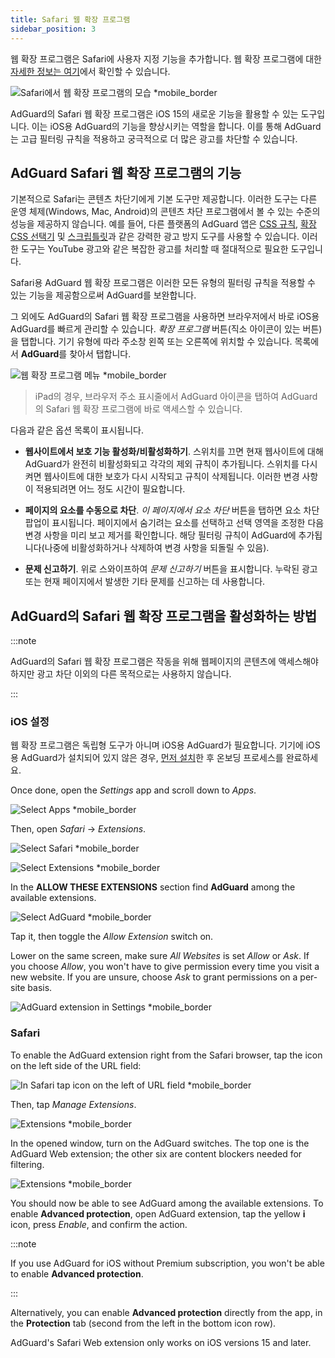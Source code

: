 ```yaml
---
title: Safari 웹 확장 프로그램
sidebar_position: 3
---
```


웹 확장 프로그램은 Safari에 사용자 지정 기능을 추가합니다. 웹 확장 프로그램에 대한 [자세한 정보는 여기](https://developer.apple.com/documentation/safariservices/safari_web_extensions)에서 확인할 수 있습니다.

![Safari에서 웹 확장 프로그램의 모습 *mobile_border](https://cdn.adtidy.org/public/Adguard/kb/iOS/webext/menu_en.png)

AdGuard의 Safari 웹 확장 프로그램은 iOS 15의 새로운 기능을 활용할 수 있는 도구입니다. 이는 iOS용 AdGuard의 기능을 향상시키는 역할을 합니다. 이를 통해 AdGuard는 고급 필터링 규칙을 적용하고 궁극적으로 더 많은 광고를 차단할 수 있습니다.

## AdGuard Safari 웹 확장 프로그램의 기능

기본적으로 Safari는 콘텐츠 차단기에게 기본 도구만 제공합니다. 이러한 도구는 다른 운영 체제(Windows, Mac, Android)의 콘텐츠 차단 프로그램에서 볼 수 있는 수준의 성능을 제공하지 않습니다. 예를 들어, 다른 플랫폼의 AdGuard 앱은 [CSS 규칙](/general/ad-filtering/create-own-filters#cosmetic-css-rules), [확장 CSS 선택기](/general/ad-filtering/create-own-filters#extended-css-selectors) 및 [스크립틀릿](/general/ad-filtering/create-own-filters#scriptlets)과 같은 강력한 광고 방지 도구를 사용할 수 있습니다. 이러한 도구는 YouTube 광고와 같은 복잡한 광고를 처리할 때 절대적으로 필요한 도구입니다.

Safari용 AdGuard 웹 확장 프로그램은 이러한 모든 유형의 필터링 규칙을 적용할 수 있는 기능을 제공함으로써 AdGuard를 보완합니다.

그 외에도 AdGuard의 Safari 웹 확장 프로그램을 사용하면 브라우저에서 바로 iOS용 AdGuard를 빠르게 관리할 수 있습니다. *확장 프로그램* 버튼(직소 아이콘이 있는 버튼)을 탭합니다. 기기 유형에 따라 주소창 왼쪽 또는 오른쪽에 위치할 수 있습니다. 목록에서 **AdGuard**를 찾아서 탭합니다.

![웹 확장 프로그램 메뉴 *mobile_border](https://cdn.adtidy.org/content/kb/ad_blocker/iOS/open-safari-assistant.jpg)

> iPad의 경우, 브라우저 주소 표시줄에서 AdGuard 아이콘을 탭하여 AdGuard의 Safari 웹 확장 프로그램에 바로 액세스할 수 있습니다.

다음과 같은 옵션 목록이 표시됩니다.

- **웹사이트에서 보호 기능 활성화/비활성화하기**. 스위치를 끄면 현재 웹사이트에 대해 AdGuard가 완전히 비활성화되고 각각의 제외 규칙이 추가됩니다. 스위치를 다시 켜면 웹사이트에 대한 보호가 다시 시작되고 규칙이 삭제됩니다. 이러한 변경 사항이 적용되려면 어느 정도 시간이 필요합니다.

- **페이지의 요소를 수동으로 차단**. *이 페이지에서 요소 차단* 버튼을 탭하면 요소 차단 팝업이 표시됩니다. 페이지에서 숨기려는 요소를 선택하고 선택 영역을 조정한 다음 변경 사항을 미리 보고 제거를 확인합니다. 해당 필터링 규칙이 AdGuard에 추가됩니다(나중에 비활성화하거나 삭제하여 변경 사항을 되돌릴 수 있음).

- **문제 신고하기**. 위로 스와이프하여 *문제 신고하기* 버튼을 표시합니다. 누락된 광고 또는 현재 페이지에서 발생한 기타 문제를 신고하는 데 사용합니다.

## AdGuard의 Safari 웹 확장 프로그램을 활성화하는 방법

:::note

AdGuard의 Safari 웹 확장 프로그램은 작동을 위해 웹페이지의 콘텐츠에 액세스해야 하지만 광고 차단 이외의 다른 목적으로는 사용하지 않습니다.

:::

### iOS 설정

웹 확장 프로그램은 독립형 도구가 아니며 iOS용 AdGuard가 필요합니다. 기기에 iOS용 AdGuard가 설치되어 있지 않은 경우, [먼저 설치](../installation)한 후 온보딩 프로세스를 완료하세요.

Once done, open the *Settings* app and scroll down to *Apps*.

![Select Apps *mobile_border](https://cdn.adtidy.org/content/kb/ad_blocker/iOS/apps.jpg)

Then, open *Safari* → *Extensions*.

![Select Safari *mobile_border](https://cdn.adtidy.org/public/Adguard/kb/iOS/webext/settings1_en.png)

![Select Extensions *mobile_border](https://cdn.adtidy.org/public/Adguard/kb/iOS/webext/settings2_en.png)

In the **ALLOW THESE EXTENSIONS** section find **AdGuard** among the available extensions.

![Select AdGuard *mobile_border](https://cdn.adtidy.org/content/kb/ad_blocker/iOS/select-ag.jpg)

Tap it, then toggle the *Allow Extension* switch on.

Lower on the same screen, make sure *All Websites* is set *Allow* or *Ask*. If you choose *Allow*, you won't have to give permission every time you visit a new website. If you are unsure, choose *Ask* to grant permissions on a per-site basis.

![AdGuard extension in Settings *mobile_border](https://cdn.adtidy.org/content/kb/ad_blocker/iOS/ag-webext-in-settings.png)

### Safari

To enable the AdGuard extension right from the Safari browser, tap the icon on the left side of the URL field:

![In Safari tap icon on the left of URL field *mobile_border](https://cdn.adtidy.org/content/kb/ad_blocker/iOS/web-extension-on-1.jpg)

Then, tap *Manage Extensions*.

![Extensions *mobile_border](https://cdn.adtidy.org/content/kb/ad_blocker/iOS/web-extension-on-2.jpg)

In the opened window, turn on the AdGuard switches. The top one is the AdGuard Web extension; the other six are content blockers needed for filtering.

![Extensions *mobile_border](https://cdn.adtidy.org/content/kb/ad_blocker/iOS/web-extension-on-3.jpg)

You should now be able to see AdGuard among the available extensions. To enable **Advanced protection**, open AdGuard extension, tap the yellow **i** icon, press *Enable*, and confirm the action.

:::note

If you use AdGuard for iOS without Premium subscription, you won't be able to enable **Advanced protection**.

:::

Alternatively, you can enable **Advanced protection** directly from the app, in the **Protection** tab (second from the left in the bottom icon row).

AdGuard's Safari Web extension only works on iOS versions 15 and later.
